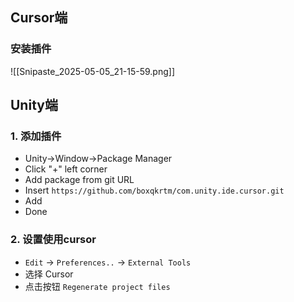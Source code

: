 ## Cursor端

### 安装插件

![[Snipaste_2025-05-05_21-15-59.png]]


## Unity端

### 1. 添加插件
- Unity->Window->Package Manager  
- Click "+" left corner  
- Add package from git URL  
- Insert `https://github.com/boxqkrtm/com.unity.ide.cursor.git`  
- Add  
- Done

### 2. 设置使用cursor

- `Edit` -> `Preferences..` -> `External Tools`
- 选择 Cursor
- 点击按钮 `Regenerate project files`
